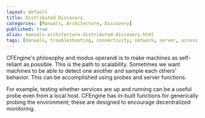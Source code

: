 ```yaml
---
layout: default
title: Distributed Discovery
categories: [Manuals, Architecture, Discovery]
published: true
alias: manuals-architecture-distributed-discovery.html
tags: [manuals, troubleshooting, connectivity, network, server, access, remote, keys, encryption, security]
---
```


CFEngine's philosophy and modus operandi is to make machines as self-reliant 
as possible. This is the path to scalability. Sometimes we want machines to be 
able to detect one another and sample each others' behavior. This can be 
accomplished using probes and server functions.

For example, testing whether services are up and running can be a useful probe 
even from a local host. CFEngine has in-built functions for generically 
probing the environment; these are designed to encourage decentralized 
monitoring.

<!-- **TODO: This is where it gets interesting- write about orchestration etc...** >
